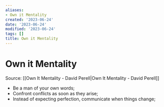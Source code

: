 ```yaml
---
aliases:
- Own it Mentality
created: '2023-06-24'
date: '2023-06-24'
modified: '2023-06-24'
tags: []
title: Own it Mentality
---
```


# Own it Mentality

Source: [[Own It Mentality - David Perell|Own It Mentality - David Perell]]

- Be a man of your own words;
- Confront conflicts as soon as they arise;
- Instead of expecting perfection, communicate when things change;